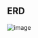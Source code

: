 ## ERD

![image](https://github.com/Tuti-Project/Tuti-Server/assets/81271328/0b8b63b0-d5d5-47bd-9e16-b7404e3e8473)
